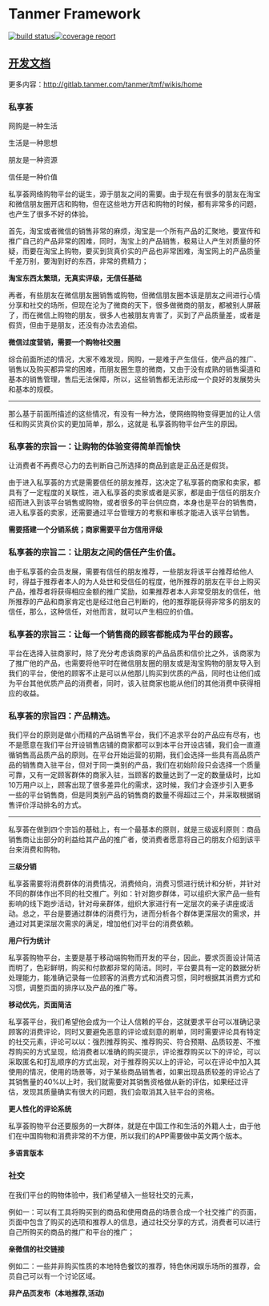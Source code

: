 # Tanmer Framework
[![build status](http://gitlab.tanmer.com/tm-framework/tmf/badges/master/build.svg)](http://gitlab.tanmer.com/tm-framework/tmf/commits/master)[![coverage report](http://gitlab.tanmer.com/tm-framework/tmf/badges/master/coverage.svg)](http://gitlab.tanmer.com/tm-framework/tmf/commits/master)

## [开发文档](dev_doc.md)

更多内容：http://gitlab.tanmer.com/tanmer/tmf/wikis/home

### 私享荟

网购是一种生活

生活是一种思想

朋友是一种资源

信任是一种价值

私享荟网络购物平台的诞生，源于朋友之间的需要。由于现在有很多的朋友在淘宝和微信朋友圈开店和购物，但在这些地方开店和购物的时候，都有非常多的问题，也产生了很多不好的体验。

首先，淘宝或者微信的销售非常的麻烦，淘宝是一个所有产品的汇聚地，要宣传和推广自己的产品非常的困难，同时，淘宝上的产品销售，极易让人产生对质量的怀疑，而要在淘宝上购物，要买到货真价实的产品也非常困难，淘宝网上的产品质量千差万别，要淘到好的东西，非常的费精力；

**淘宝东西太繁琐，无真实评级，无信任基础**

再者，有些朋友在微信朋友圈销售或购物，但微信朋友圈本该是朋友之间进行心情分享和社交的场所，但现在沦为了微商的天下，很多做微商的朋友，都被别人屏蔽了，而在微信上购物的朋友，很多人也被朋友肯害了，买到了产品质量差，或者是假货，但由于是朋友，还没有办法去追偿。

**微信过度营销，需要一个购物社交圈**

综合前面所述的情况，大家不难发现，网购，一是难于产生信任，使产品的推广、销售以及购买都异常的困难，而朋友圈生意的微商，又由于没有成熟的销售渠道和基本的销售管理，售后无法保障，所以，这些销售都无法形成一个良好的发展势头和基本的规模。

------

那么基于前面所描述的这些情况，有没有一种方法，使网络购物变得更加的让人信任和购买货真价实的更加简单，那么，这就是 私享荟购物平台产生的原因。


### 私享荟的宗旨一：让购物的体验变得简单而愉快

让消费者不再费尽心力的去判断自己所选择的商品到底是正品还是假货。


由于进入私享荟的方式是需要信任的朋友推荐，这决定了私享荟的商家和卖家，都具有了一定程度的关联性，进入私享荟的卖家或者是买家，都是由于信任的朋友介绍而进入到该平台销售或购物，或者很多的平台供应商，本身也是平台的销售商，进入私享荟的卖家，还需要通过平台管理方的考察和审核才能进入该平台销售。

**需要搭建一个分销系统；商家需要平台方信用评级**

### 私享荟的宗旨二：让朋友之间的信任产生价值。

由于私享荟的会员发展，需要有信任的朋友推荐，一些朋友将该平台推荐给他人时，得益于推荐者本人的为人处世和受信任的程度，他所推荐的朋友在平台上购买产品，推荐者将获得相应金额的推广奖励，如果推荐者本人非常受朋友的信任，他所推荐的产品和商家肯定也是经过他自己判断的，他的推荐能获得非常多的朋友的信任，那么，这种信任，对他而言，就可以产生相应的价值。

### 私享荟的宗旨三：让每一个销售商的顾客都能成为平台的顾客。

平台在选择入驻商家时，除了充分考虑该商家的产品品质和信价比之外，该商家为了推广他的产品，也需要将他平时在微信朋友圈的朋友或是淘宝购物的朋友导入到我们的平台，使他的顾客不止是可以从他那儿购买到优质的产品，同时也让他们成为平台其他优质产品的消费者，同时，该入驻商家也能从他们的其他消费中获得相应的收益。

### 私享荟的宗旨四：产品精选。

我们平台的原则是做小而精的产品销售平台，我们不追求平台的产品应有尽有，也不是愿意在我们平台开设销售店铺的商家都可以到本平台开设店铺，我们会一直遵循销售高品质产品的原则。在平台开始运营的初期，我们会选择一些具有高品质产品的销售商入驻平台，但对于同一类别的产品，我们在初始阶段只会选择一个质量可靠，又有一定顾客群体的商家入驻，当顾客的数量达到了一定的数量级时，比如10万用户以上，顾客出现了很多差异化的需求，这时候，我们才会逐步引入更多一些的平台销售商，但是同类别产品的销售商的数量不得超过三个，并采取根据销售评价浮动排名的方式。

-----

私享荟在做到四个宗旨的基础上，有一个最基本的原则，就是三级返利原则：商品销售商让出部分的利益给其产品的推广者，使消费者愿意将自己的朋友介绍到该平台来消费和购物。

**三级分销**

私享荟需要将消费群体的消费情况，消费倾向，消费习惯进行统计和分析，并针对不同的群体作出不同的社交推广。列如：针对跑步群体，可以组织大家产品一些有影响的线下跑步活动，针对母亲群体，组织大家进行有一定层次的亲子讲座或活动。总之，平台是要通过群体的消费行为，进而分析各个群体更深层次的需求，并通过对其更深层次需求的满足，增加他们对平台的消费依赖。

**用户行为统计**

私享荟购物平台，主要是基于移动端购物而开发的平台，因此，要求页面设计简洁而明了，色彩鲜明，购买和付款都非常的简洁。同时，平台要具有一定的数据分析处理能力，能准确记录每一位顾客的消费方式和消费习惯，同时根据其消费方式和习惯，调整页面的排序以及产品的推广等。

**移动优先，页面简洁**

私享荟平台，我们希望他会成为一个让人信赖的平台，这就要求平台可以准确记录顾客的消费评论，同时又要避免恶意的评论或刻意的刷单，同时需要评论具有特定的社交元素，评论可以以：强烈推荐购买、推荐购买、符合预期、品质较差、不推荐购买的方式呈现，给消费者以准确的购买提示，评论推荐购买以下的评论，可以采取匿名和打乱顺序的方式出现，对于推荐购买以上的评论，可以在评论中加入其使用的情况，使用的场景等，对于某些商品销售者，如果出现品质较差的评论占了其销售量的40%以上时，我们就需要对其销售资格做从新的评估，如果经过评估，发现其质量确实有很大的问题，我们会取消其入驻平台的资格。

**更人性化的评论系统**

私享荟购物平台还要服务的一大群体，就是在中国工作和生活的外籍人士，由于他们在中国购物和消费非常的不方便，所以我们的APP需要做中英文两个版本。

**多语言版本**

### 社交
在我们平台的购物体验中，我们希望植入一些轻社交的元素，

例如一：可以有工具将购买到的商品和使用商品的场景合成一个社交推广的页面，页面中包含了购买的选项和推荐人的信息，通过社交分享的方式，消费者可以进行自己所购买的商品的推广和平台的推广；

**亲微信的社交链接**

例如二：一些并非购买性质的本地特色餐饮的推荐，特色休闲娱乐场所的推荐，会员自己可以有一个讨论区域。

**非产品页发布（本地推荐,活动)**
